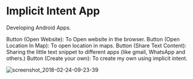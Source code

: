 # Implicit Intent App
Developing Android Apps.

Button (Open Website): To Open website in the browser.
Button (Open Location In Map): To open location in maps.
Button (Share Text Content): Sharing the little text snippet to different apps (like gmail, WhatsApp and others.)
Button (Create your own): To create my own using implicit intent.

![screenshot_2018-02-24-09-23-39](https://user-images.githubusercontent.com/35850688/36625462-c709b23c-18d4-11e8-873a-6e0f81e74344.png)
